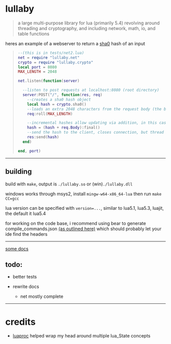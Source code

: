 # lullaby

> a large multi-purpose library for lua (primarily 5.4) revolving around threading and cryptography, and including network, math, io, and table functions

heres an example of a webserver to return a [sha0](https://en.wikipedia.org/wiki/SHA-0) hash of an input

<blockquote>

```lua
--(this is in tests/net2.lua)
net = require "lullaby.net"
crypto = require "lullaby.crypto"
local port = 8080
MAX_LENGTH = 2048

net.listen(function(server)

  --listen to post requests at localhost:8080 (root directory)
  server:POST("/", function(res, req)
    --creates a sha0 hash object
    local hash = crypto.sha0()
    --loads an extra 2048 characters from the request body (the body is not guaranteed to be >= 2048 characters, reasoning in docs)
    req:roll(MAX_LENGTH)

    --incremental hashes allow updating via addition, in this case adding the body and getting a string from it
    hash = (hash + req.Body):final()
    --send the hash to the client, closes connection, but thread is live until it ends
    res:send(hash)
  end)

end, port)
```

</blockquote>

---

## building

build with `make`, output is `./lullaby.so` or (win)`./lullaby.dll`

windows works through msys2, install `mingw-w64-x86_64-lua` then run `make CC=gcc`

lua version can be specified with `version=...`, similar to lua5.1, lua5.3, luajit, the default it lua5.4

for working on the code base, i recommend using bear to generate compile_commands.json [(as outlined here)](https://clangd.llvm.org/installation#compile_commandsjson) which should probably let your ide find the headers

---

[some docs](docs/)

## todo:

* better tests

* rewrite docs

    * net mostly complete

----

# credits

* [luaproc](https://github.com/askyrme/luaproc) helped wrap my head around multiple lua_State concepts
